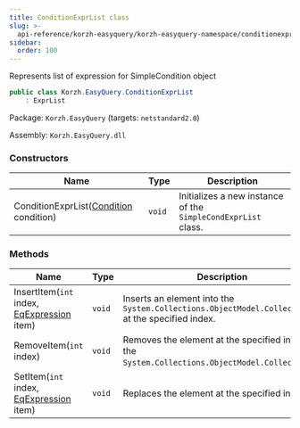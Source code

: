 ```yaml
---
title: ConditionExprList class
slug: >-
  api-reference/korzh-easyquery/korzh-easyquery-namespace/conditionexprlist-class
sidebar:
  order: 100
---
```


Represents list of expression for SimpleCondition object
```csharp
public class Korzh.EasyQuery.ConditionExprList
    : ExprList

```
Package: `Korzh.EasyQuery` (targets: `netstandard2.0`)

Assembly: `Korzh.EasyQuery.dll`

### Constructors

| Name | Type | Description | 
| --- | --- | --- | 
| ConditionExprList([Condition](/easyquery/docs/api-reference/korzh-easyquery/korzh-easyquery-namespace/condition-class) condition) | `void` | Initializes a new instance of the `SimpleCondExprList` class. | 


### Methods

| Name | Type | Description | 
| --- | --- | --- | 
| InsertItem(`int` index, [EqExpression](/easyquery/docs/api-reference/korzh-easyquery/korzh-easyquery-namespace/eqexpression-class) item) | `void` | Inserts an element into the `System.Collections.ObjectModel.Collection'1` at the specified index. | 
| RemoveItem(`int` index) | `void` | Removes the element at the specified index of the `System.Collections.ObjectModel.Collection'1`. | 
| SetItem(`int` index, [EqExpression](/easyquery/docs/api-reference/korzh-easyquery/korzh-easyquery-namespace/eqexpression-class) item) | `void` | Replaces the element at the specified index. |
